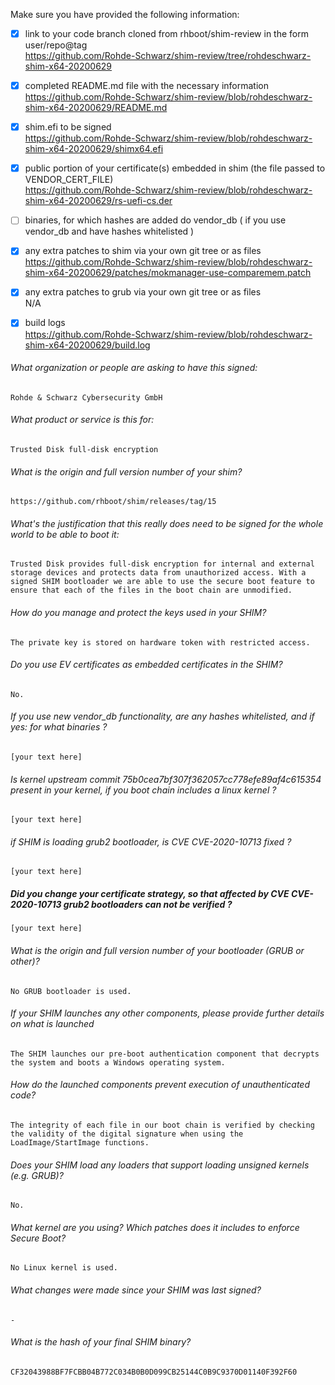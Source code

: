 Make sure you have provided the following information:

 - [x] link to your code branch cloned from rhboot/shim-review in the form user/repo@tag  
https://github.com/Rohde-Schwarz/shim-review/tree/rohdeschwarz-shim-x64-20200629
 - [x] completed README.md file with the necessary information  
https://github.com/Rohde-Schwarz/shim-review/blob/rohdeschwarz-shim-x64-20200629/README.md
 - [x] shim.efi to be signed  
https://github.com/Rohde-Schwarz/shim-review/blob/rohdeschwarz-shim-x64-20200629/shimx64.efi
 - [x] public portion of your certificate(s) embedded in shim (the file passed to VENDOR_CERT_FILE)  
https://github.com/Rohde-Schwarz/shim-review/blob/rohdeschwarz-shim-x64-20200629/rs-uefi-cs.der
 - [ ] binaries, for which hashes are added do vendor_db ( if you use vendor_db and have hashes whitelisted )
 - [x] any extra patches to shim via your own git tree or as files  
https://github.com/Rohde-Schwarz/shim-review/blob/rohdeschwarz-shim-x64-20200629/patches/mokmanager-use-comparemem.patch
 - [x] any extra patches to grub via your own git tree or as files  
N/A 
 - [x] build logs  
https://github.com/Rohde-Schwarz/shim-review/blob/rohdeschwarz-shim-x64-20200629/build.log


###### What organization or people are asking to have this signed:
`Rohde & Schwarz Cybersecurity GmbH`

###### What product or service is this for:
`Trusted Disk full-disk encryption`

###### What is the origin and full version number of your shim?
`https://github.com/rhboot/shim/releases/tag/15`

###### What's the justification that this really does need to be signed for the whole world to be able to boot it:
`Trusted Disk provides full-disk encryption for internal and external storage devices and protects data from unauthorized access. With a signed SHIM bootloader we are able to use the secure boot feature to ensure that each of the files in the boot chain are unmodified.`

###### How do you manage and protect the keys used in your SHIM?
`The private key is stored on hardware token with restricted access.`

###### Do you use EV certificates as embedded certificates in the SHIM?
`No.`

###### If you use new vendor_db functionality, are any hashes whitelisted, and if yes: for what binaries ?
`[your text here]`

###### Is kernel upstream commit 75b0cea7bf307f362057cc778efe89af4c615354 present in your kernel, if you boot chain includes a linux kernel ?
`[your text here]`

###### if SHIM is loading grub2 bootloader, is CVE CVE-2020-10713 fixed ?
`[your text here]`

##### Did you change your certificate strategy, so that affected by CVE CVE-2020-10713 grub2 bootloaders can not be verified ?
`[your text here]`

###### What is the origin and full version number of your bootloader (GRUB or other)?
`No GRUB bootloader is used.`

###### If your SHIM launches any other components, please provide further details on what is launched
`The SHIM launches our pre-boot authentication component that decrypts the system and boots a Windows operating system.`

###### How do the launched components prevent execution of unauthenticated code?
`The integrity of each file in our boot chain is verified by checking the validity of the digital signature when using the LoadImage/StartImage functions.`

###### Does your SHIM load any loaders that support loading unsigned kernels (e.g. GRUB)?
`No.`

###### What kernel are you using? Which patches does it includes to enforce Secure Boot?
`No Linux kernel is used.`

###### What changes were made since your SHIM was last signed?
`-`

###### What is the hash of your final SHIM binary?
`CF32043988BF7FCBB04B772C034B0B0D099CB25144C0B9C9370D01140F392F60`
